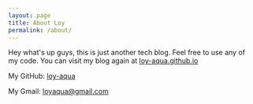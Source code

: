 ```yaml
---
layout: page
title: About Loy
permalink: /about/
---
```


Hey what's up guys, this is just another tech blog.
Feel free to use any of my code. 
You can visit my blog again at [loy-aqua.github.io](https://loy-aqua.github.io/)

My GitHub:
[loy-aqua](https://github.com/loy-aqua/)

My Gmail:
[loyaqua@gmail.com](mailto://loyaqua@gmail.com)



